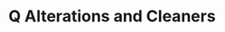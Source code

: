 ---
title: "Q Alterations and Cleaners"
url: /newport-news/q-alterations-and-cleaners/
shop: laundry
---